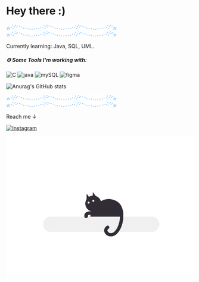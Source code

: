 ### <h1> Hey there :) </h1>

![](https://github.com/bytelisa/bytelisa/blob/main/blueDivider.gif) ![](https://github.com/bytelisa/bytelisa/blob/main/blueDivider.gif)  

Currently learning: Java, SQL, UML.

<h5> ⚙️ Some Tools I'm working with: </h5> 
<p align="left">        
          
<img src="https://cdn.jsdelivr.net/gh/devicons/devicon/icons/c/c-line.svg" alt="C" width="45" height="45" />
<img src="https://cdn.jsdelivr.net/gh/devicons/devicon/icons/java/java-original-wordmark.svg" alt="java" width="45" height="45" />
<img src="https://cdn.jsdelivr.net/gh/devicons/devicon/icons/mysql/mysql-original-wordmark.svg" alt="mySQL" width="45" height="45" />
<img src="https://cdn.jsdelivr.net/gh/devicons/devicon/icons/figma/figma-original.svg"  alt="figma" width="45" height="45" />
</p>

![Anurag's GitHub stats](https://github-readme-stats.vercel.app/api?username=bytelisa&show_icons=true&theme=vue&bg_color=00000000&rank_icon=github&include_all_commits=true&text_bold=false)

![](https://github.com/bytelisa/bytelisa/blob/main/blueDivider.gif) ![](https://github.com/bytelisa/bytelisa/blob/main/blueDivider.gif)

<p align="left">       
Reach me &#8595;

[![Instagram](https://img.shields.io/badge/Instagram-E4405F?style=for-the-badge&logo=Instagram&logoColor=white)](https://instagram.com/elisamarzioli?igshid=OGQ5ZDc2ODk2ZA==)

![](https://github.com/bytelisa/bytelisa/blob/main/blackCatGif.gif)
